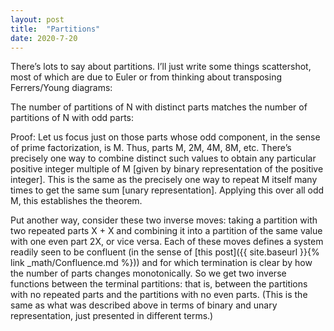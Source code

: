 ```yaml
---
layout: post
title:  "Partitions"
date: 2020-7-20
---
```

There’s lots to say about partitions. I’ll just write some things scattershot, most of which are due to Euler or from thinking about transposing Ferrers/Young diagrams:

The number of partitions of N with distinct parts matches the number of partitions of N with odd parts:

Proof: Let us focus just on those parts whose odd component, in the sense of prime factorization, is M. Thus, parts M, 2M, 4M, 8M, etc. There’s precisely one way to combine distinct such values to obtain any particular positive integer multiple of M [given by binary representation of the positive integer]. This is the same as the precisely one way to repeat M itself many times to get the same sum [unary representation]. Applying this over all odd M, this establishes the theorem.

Put another way, consider these two inverse moves: taking a partition with two repeated parts X + X and combining it into a partition of the same value with one even part 2X, or vice versa. Each of these moves defines a system readily seen to be confluent (in the sense of [this post]({{ site.baseurl }}{% link _math/Confluence.md %})) and for which termination is clear by how the number of parts changes monotonically. So we get two inverse functions between the terminal partitions: that is, between the partitions with no repeated parts and the partitions with no even parts. (This is the same as what was described above in terms of binary and unary representation, just presented in different terms.)